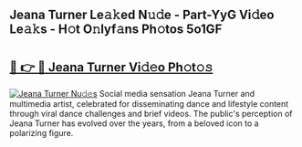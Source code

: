 ## Jeana Turner Le𝚊𝚔ed N𝚞𝚍e - Part-YyG Vi𝚍eo Le𝚊𝚔s - H𝚘t O𝚗lyf𝚊ns Ph𝚘tos 5o1GF

# <h2><a href="http://hf7p30.feru.top/?c=Jeana+Turner">🔗 👉 🔴 Jeana Turner Vi𝚍𝚎o Ph𝚘t𝚘𝚜</a></h2>

[![Jeana Turner Nu𝚍𝚎s](https://i.imgur.com/0TWrTi3.gif)](http://hf7p30.feru.top/?c=Jeana+Turner)
Social media sensation Jeana Turner and multimedia artist, celebrated for disseminating dance and lifestyle content through viral dance challenges and brief videos. The public's perception of Jeana Turner has evolved over the years, from a beloved icon to a polarizing figure. 
